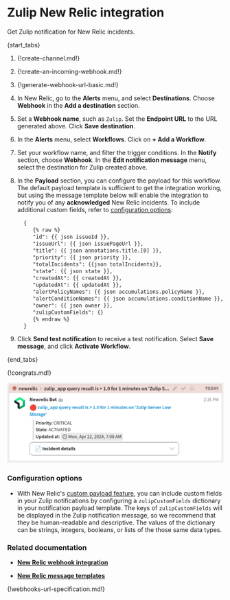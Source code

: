 # Zulip New Relic integration

Get Zulip notification for New Relic incidents.

{start_tabs}

1. {!create-channel.md!}

1. {!create-an-incoming-webhook.md!}

1. {!generate-webhook-url-basic.md!}

1. In New Relic, go to the **Alerts** menu, and select **Destinations**.
   Choose **Webhook** in the **Add a destination** section.

1. Set a **Webhook name**, such as `Zulip`. Set the **Endpoint URL** to
   the URL generated above. Click **Save destination**.

1. In the **Alerts** menu, select **Workflows**. Click on
   **+ Add a Workflow**.

1. Set your workflow name, and filter the trigger conditions. In the
   **Notify** section, choose **Webhook**. In the **Edit notification
   message** menu, select the destination for Zulip created above.

1. In the **Payload** section, you can configure the payload for this
   workflow. The default payload template is sufficient to get the
   integration working, but using the message template below will enable
   the integration to notify you of any **acknowledged** New Relic
   incidents. To include additional custom fields, refer to
   [configuration options](#configuration-options):

         {
            {% raw %}
            "id": {{ json issueId }},
            "issueUrl": {{ json issuePageUrl }},
            "title": {{ json annotations.title.[0] }},
            "priority": {{ json priority }},
            "totalIncidents": {{json totalIncidents}},
            "state": {{ json state }},
            "createdAt": {{ createdAt }},
            "updatedAt": {{ updatedAt }},
            "alertPolicyNames": {{ json accumulations.policyName }},
            "alertConditionNames": {{ json accumulations.conditionName }},
            "owner": {{ json owner }},
            "zulipCustomFields": {}
            {% endraw %}
         }

1. Click **Send test notification** to receive a test notification. Select
   **Save message**, and click **Activate Workflow**.

{end_tabs}

{!congrats.md!}

![](/static/images/integrations/newrelic/001.png)

### Configuration options

* With New Relic's [custom payload feature][1], you can include custom
  fields in your Zulip notifications by configuring a `zulipCustomFields`
  dictionary in your notification payload template. The keys of
  `zulipCustomFields` will be displayed in the Zulip notification
  message, so we recommend that they be human-readable and descriptive.
  The values of the dictionary can be strings, integers, booleans, or
  lists of the those same data types.

### Related documentation

* [**New Relic webhook integration**][2]

* [**New Relic message templates**][1]

{!webhooks-url-specification.md!}

[1]: https://docs.newrelic.com/docs/alerts-applied-intelligence/notifications/message-templates/
[2]: https://docs.newrelic.com/docs/alerts/get-notified/notification-integrations/#webhook

